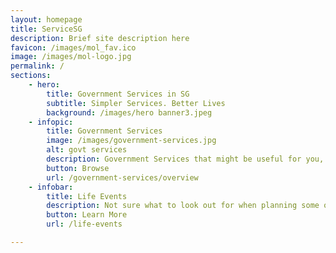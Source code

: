 ```yaml
---
layout: homepage
title: ServiceSG
description: Brief site description here
favicon: /images/mol_fav.ico
image: /images/mol-logo.jpg
permalink: /
sections:
    - hero:
        title: Government Services in SG
        subtitle: Simpler Services. Better Lives
        background: /images/hero banner3.jpeg
    - infopic:
        title: Government Services 
        image: /images/government-services.jpg
        alt: govt services
        description: Government Services that might be useful for you, All put together in one place.
        button: Browse
        url: /government-services/overview
    - infobar:
        title: Life Events
        description: Not sure what to look out for when planning some of your major life decisions? We have been through that time in life so here are some recommendations for you.
        button: Learn More
        url: /life-events

---
```

